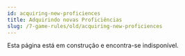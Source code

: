 ```yaml
---
id: acquiring-new-proficiences
title: Adquirindo novas Proficiências
slug: /7-game-rules/old/acquiring-new-proficiences
---
```


Esta página está em construção e encontra-se indisponível.
